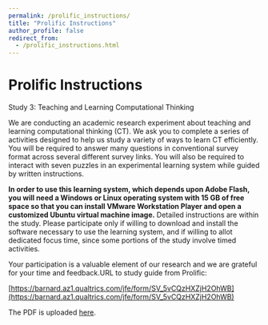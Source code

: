 ```yaml
---
permalink: /prolific_instructions/
title: "Prolific Instructions"
author_profile: false
redirect_from: 
  - /prolific_instructions.html
---
```


# Prolific Instructions
 
Study 3: Teaching and Learning Computational Thinking
 
We are conducting an academic research experiment about teaching and learning computational thinking (CT).  We ask you to complete a series of activities designed to help us study a variety of ways to learn CT efficiently.  You will be required to answer many questions in conventional survey format across several different survey links.  You will also be required to interact with seven puzzles in an experimental learning system while guided by written instructions.

**In order to use this learning system, which depends upon Adobe Flash, you will need a Windows or Linux operating system with 15 GB of free space so that you can install VMware Workstation Player and open a customized Ubuntu virtual machine image.**  Detailed instructions are within the study.  Please participate only if willing to download and install the software necessary to use the learning system, and if willing to allot dedicated focus time, since some portions of the study involve timed activities.

Your participation is a valuable element of our research and we are grateful for your time and feedback.URL to study guide from Prolific:

[https://barnard.az1.qualtrics.com/jfe/form/SV_5vCQzHXZjH2OhWB](https://barnard.az1.qualtrics.com/jfe/form/SV_5vCQzHXZjH2OhWB)

The PDF is uploaded [here](https://drive.google.com/file/d/1B3sHW7YvpUQH2X7ZVu0UnKQ26R5IGqY5/view).